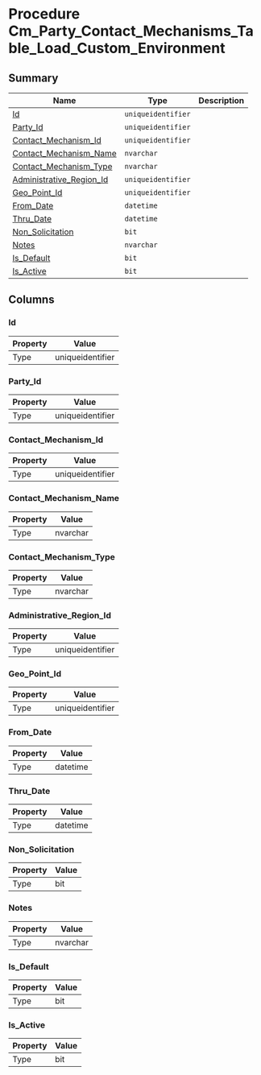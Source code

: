 # Procedure Cm_Party_Contact_Mechanisms_Table_Load_Custom_Environment


## Summary

| Name | Type | Description |
| - | - | --- |
|[Id](#id)|`uniqueidentifier` ||
|[Party_Id](#party_id)|`uniqueidentifier` ||
|[Contact_Mechanism_Id](#contact_mechanism_id)|`uniqueidentifier` ||
|[Contact_Mechanism_Name](#contact_mechanism_name)|`nvarchar` ||
|[Contact_Mechanism_Type](#contact_mechanism_type)|`nvarchar` ||
|[Administrative_Region_Id](#administrative_region_id)|`uniqueidentifier` ||
|[Geo_Point_Id](#geo_point_id)|`uniqueidentifier` ||
|[From_Date](#from_date)|`datetime` ||
|[Thru_Date](#thru_date)|`datetime` ||
|[Non_Solicitation](#non_solicitation)|`bit` ||
|[Notes](#notes)|`nvarchar` ||
|[Is_Default](#is_default)|`bit` ||
|[Is_Active](#is_active)|`bit` ||

## Columns

### Id

| Property | Value |
| - | - |
|Type|uniqueidentifier|

### Party_Id

| Property | Value |
| - | - |
|Type|uniqueidentifier|

### Contact_Mechanism_Id

| Property | Value |
| - | - |
|Type|uniqueidentifier|

### Contact_Mechanism_Name

| Property | Value |
| - | - |
|Type|nvarchar|

### Contact_Mechanism_Type

| Property | Value |
| - | - |
|Type|nvarchar|

### Administrative_Region_Id

| Property | Value |
| - | - |
|Type|uniqueidentifier|

### Geo_Point_Id

| Property | Value |
| - | - |
|Type|uniqueidentifier|

### From_Date

| Property | Value |
| - | - |
|Type|datetime|

### Thru_Date

| Property | Value |
| - | - |
|Type|datetime|

### Non_Solicitation

| Property | Value |
| - | - |
|Type|bit|

### Notes

| Property | Value |
| - | - |
|Type|nvarchar|

### Is_Default

| Property | Value |
| - | - |
|Type|bit|

### Is_Active

| Property | Value |
| - | - |
|Type|bit|


